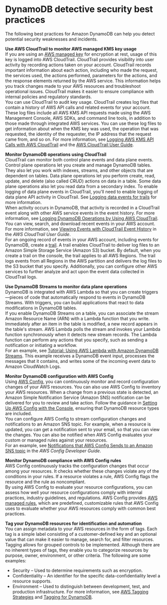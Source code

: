 # DynamoDB detective security best practices<a name="best-practices-security-detective"></a>

The following best practices for Amazon DynamoDB can help you detect potential security weaknesses and incidents\.

**Use AWS CloudTrail to monitor AWS managed KMS key usage**  
If you are using an [AWS managed key](https://docs.aws.amazon.com/kms/latest/developerguide/concepts.html#aws-managed-cmk) for encryption at rest, usage of this key is logged into AWS CloudTrail\. CloudTrail provides visibility into user activity by recording actions taken on your account\. CloudTrail records important information about each action, including who made the request, the services used, the actions performed, parameters for the actions, and the response elements returned by the AWS service\. This information helps you track changes made to your AWS resources and troubleshoot operational issues\. CloudTrail makes it easier to ensure compliance with internal policies and regulatory standards\.  
You can use CloudTrail to audit key usage\. CloudTrail creates log files that contain a history of AWS API calls and related events for your account\. These log files include all AWS KMS API requests made using the AWS Management Console, AWS SDKs, and command line tools, in addition to those made through integrated AWS services\. You can use these log files to get information about when the KMS key was used, the operation that was requested, the identity of the requester, the IP address that the request came from, and so on\. For more information, see [Logging AWS KMS API Calls with AWS CloudTrail](https://docs.aws.amazon.com/kms/latest/developerguide/logging-using-cloudtrail.html) and the [AWS CloudTrail User Guide](https://docs.aws.amazon.com/awscloudtrail/latest/userguide/)\.

**Monitor DynamoDB operations using CloudTrail**  
CloudTrail can monitor both control plane events and data plane events\. Control plane operations let you create and manage DynamoDB tables\. They also let you work with indexes, streams, and other objects that are dependent on tables\. Data plane operations let you perform create, read, update, and delete \(also called *CRUD*\) actions on data in a table\. Some data plane operations also let you read data from a secondary index\. To enable logging of data plane events in CloudTrail, you'll need to enable logging of data plane API activity in CloudTrail\. See [Logging data events for trails](https://docs.aws.amazon.com/awscloudtrail/latest/userguide/logging-data-events-with-cloudtrail.html) for more information\.  
When activity occurs in DynamoDB, that activity is recorded in a CloudTrail event along with other AWS service events in the event history\. For more information, see [Logging DynamoDB Operations by Using AWS CloudTrail](https://docs.aws.amazon.com/amazondynamodb/latest/developerguide/logging-using-cloudtrail.html)\. You can view, search, and download recent events in your AWS account\. For more information, see [Viewing Events with CloudTrail Event History](https://docs.aws.amazon.com/awscloudtrail/latest/userguide/view-cloudtrail-events.html) in the *AWS CloudTrail User Guide*\.  
For an ongoing record of events in your AWS account, including events for DynamoDB, create a [trail](https://docs.aws.amazon.com/awscloudtrail/latest/userguide/cloudtrail-create-and-update-a-trail.html)\. A trail enables CloudTrail to deliver log files to an Amazon Simple Storage Service \(Amazon S3\) bucket\. By default, when you create a trail on the console, the trail applies to all AWS Regions\. The trail logs events from all Regions in the AWS partition and delivers the log files to the S3 bucket that you specify\. Additionally, you can configure other AWS services to further analyze and act upon the event data collected in CloudTrail logs\.

**Use DynamoDB Streams to monitor data plane operations**  
DynamoDB is integrated with AWS Lambda so that you can create triggers—pieces of code that automatically respond to events in DynamoDB Streams\. With triggers, you can build applications that react to data modifications in DynamoDB tables\.  
If you enable DynamoDB Streams on a table, you can associate the stream Amazon Resource Name \(ARN\) with a Lambda function that you write\. Immediately after an item in the table is modified, a new record appears in the table's stream\. AWS Lambda polls the stream and invokes your Lambda function synchronously when it detects new stream records\. The Lambda function can perform any actions that you specify, such as sending a notification or initiating a workflow\.  
For an example, see [Tutorial: Using AWS Lambda with Amazon DynamoDB Streams](https://docs.aws.amazon.com/lambda/latest/dg/with-ddb-example.html)\. This example receives a DynamoDB event input, processes the messages that it contains, and writes some of the incoming event data to Amazon CloudWatch Logs\.

**Monitor DynamoDB configuration with AWS Config**  
Using [AWS Config](https://docs.aws.amazon.com/config/latest/developerguide/WhatIsConfig.html), you can continuously monitor and record configuration changes of your AWS resources\. You can also use AWS Config to inventory your AWS resources\. When a change from a previous state is detected, an Amazon Simple Notification Service \(Amazon SNS\) notification can be delivered for you to review and take action\. Follow the guidance in [Setting Up AWS Config with the Console](https://docs.aws.amazon.com/config/latest/developerguide/gs-console.html), ensuring that DynamoDB resource types are included\.  
You can configure AWS Config to stream configuration changes and notifications to an Amazon SNS topic\. For example, when a resource is updated, you can get a notification sent to your email, so that you can view the changes\. You can also be notified when AWS Config evaluates your custom or managed rules against your resources\.  
For an example, see [Notifications that AWS Config Sends to an Amazon SNS topic](https://docs.aws.amazon.com/config/latest/developerguide/notifications-for-AWS-Config.html) in the *AWS Config Developer Guide*\.

**Monitor DynamoDB compliance with AWS Config rules**  
AWS Config continuously tracks the configuration changes that occur among your resources\. It checks whether these changes violate any of the conditions in your rules\. If a resource violates a rule, AWS Config flags the resource and the rule as noncompliant\.  
By using AWS Config to evaluate your resource configurations, you can assess how well your resource configurations comply with internal practices, industry guidelines, and regulations\. AWS Config provides [AWS managed rules](https://docs.aws.amazon.com/config/latest/developerguide/managed-rules-by-aws-config.html), which are predefined, customizable rules that AWS Config uses to evaluate whether your AWS resources comply with common best practices\.

**Tag your DynamoDB resources for identification and automation**  
You can assign metadata to your AWS resources in the form of tags\. Each tag is a simple label consisting of a customer\-defined key and an optional value that can make it easier to manage, search for, and filter resources\.   
Tagging allows for grouped controls to be implemented\. Although there are no inherent types of tags, they enable you to categorize resources by purpose, owner, environment, or other criteria\. The following are some examples:  
+ Security – Used to determine requirements such as encryption\.
+ Confidentiality – An identifier for the specific data\-confidentiality level a resource supports\.
+ Environment – Used to distinguish between development, test, and production infrastructure\.
For more information, see [AWS Tagging Strategies](https://aws.amazon.com/answers/account-management/aws-tagging-strategies/) and [Tagging for DynamoDB](https://docs.aws.amazon.com/amazondynamodb/latest/developerguide/Tagging.html)\.